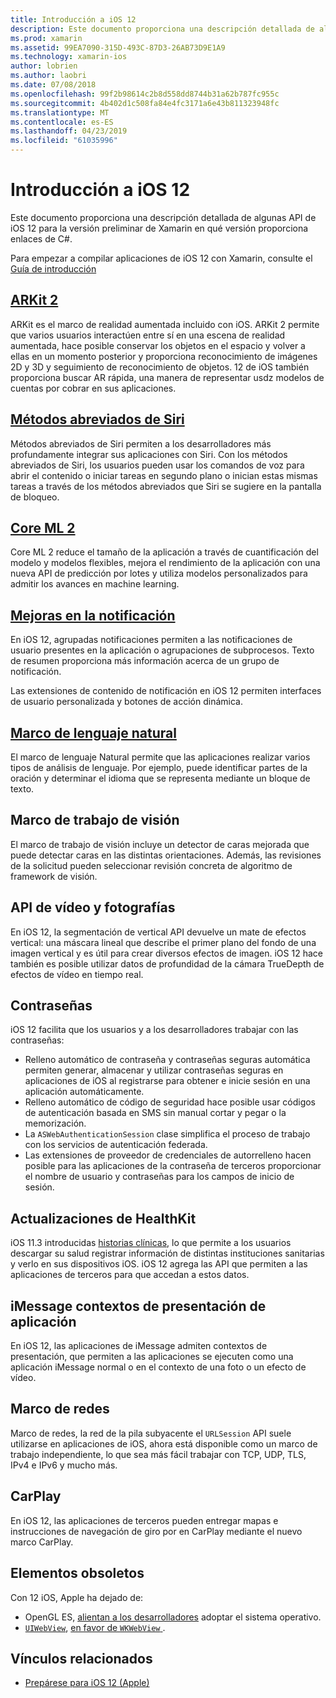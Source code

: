 ```yaml
---
title: Introducción a iOS 12
description: Este documento proporciona una descripción detallada de algunas API de iOS 12 para la versión preliminar de Xamarin en qué versión proporciona enlaces de C#.
ms.prod: xamarin
ms.assetid: 99EA7090-315D-493C-87D3-26AB73D9E1A9
ms.technology: xamarin-ios
author: lobrien
ms.author: laobri
ms.date: 07/08/2018
ms.openlocfilehash: 99f2b98614c2b8d558dd8744b31a62b787fc955c
ms.sourcegitcommit: 4b402d1c508fa84e4fc3171a6e43b811323948fc
ms.translationtype: MT
ms.contentlocale: es-ES
ms.lasthandoff: 04/23/2019
ms.locfileid: "61035996"
---
```

# <a name="introduction-to-ios-12"></a>Introducción a iOS 12

Este documento proporciona una descripción detallada de algunas API de iOS 12 para la versión preliminar de Xamarin en qué versión proporciona enlaces de C#.

Para empezar a compilar aplicaciones de iOS 12 con Xamarin, consulte el [Guía de introducción](get-started.md)

## <a name="arkit-2arkit2md"></a>[ARKit 2](arkit2.md)

ARKit es el marco de realidad aumentada incluido con iOS. ARKit 2 permite que varios usuarios interactúen entre sí en una escena de realidad aumentada, hace posible conservar los objetos en el espacio y volver a ellas en un momento posterior y proporciona reconocimiento de imágenes 2D y 3D y seguimiento de reconocimiento de objetos. 12 de iOS también proporciona buscar AR rápida, una manera de representar usdz modelos de cuentas por cobrar en sus aplicaciones.

## <a name="siri-shortcutssiri-shortcutsmd"></a>[Métodos abreviados de Siri](siri-shortcuts.md)

Métodos abreviados de Siri permiten a los desarrolladores más profundamente integrar sus aplicaciones con Siri. Con los métodos abreviados de Siri, los usuarios pueden usar los comandos de voz para abrir el contenido o iniciar tareas en segundo plano o inician estas mismas tareas a través de los métodos abreviados que Siri se sugiere en la pantalla de bloqueo.

## <a name="core-ml-2coremlmd"></a>[Core ML 2](coreml.md)

Core ML 2 reduce el tamaño de la aplicación a través de cuantificación del modelo y modelos flexibles, mejora el rendimiento de la aplicación con una nueva API de predicción por lotes y utiliza modelos personalizados para admitir los avances en machine learning.

## <a name="notification-improvementsnotificationsindexmd"></a>[Mejoras en la notificación](notifications/index.md)

En iOS 12, agrupadas notificaciones permiten a las notificaciones de usuario presentes en la aplicación o agrupaciones de subprocesos. Texto de resumen proporciona más información acerca de un grupo de notificación.

Las extensiones de contenido de notificación en iOS 12 permiten interfaces de usuario personalizada y botones de acción dinámica.

## <a name="natural-language-frameworknatural-languagemd"></a>[Marco de lenguaje natural](natural-language.md)

El marco de lenguaje Natural permite que las aplicaciones realizar varios tipos de análisis de lenguaje. Por ejemplo, puede identificar partes de la oración y determinar el idioma que se representa mediante un bloque de texto.

## <a name="vision-framework"></a>Marco de trabajo de visión

El marco de trabajo de visión incluye un detector de caras mejorada que puede detectar caras en las distintas orientaciones. Además, las revisiones de la solicitud pueden seleccionar revisión concreta de algoritmo de framework de visión.

## <a name="photo-and-video-apis"></a>API de vídeo y fotografías

En iOS 12, la segmentación de vertical API devuelve un mate de efectos vertical: una máscara lineal que describe el primer plano del fondo de una imagen vertical y es útil para crear diversos efectos de imagen. iOS 12 hace también es posible utilizar datos de profundidad de la cámara TrueDepth de efectos de vídeo en tiempo real.

## <a name="passwords"></a>Contraseñas

iOS 12 facilita que los usuarios y a los desarrolladores trabajar con las contraseñas:

- Relleno automático de contraseña y contraseñas seguras automática permiten generar, almacenar y utilizar contraseñas seguras en aplicaciones de iOS al registrarse para obtener e inicie sesión en una aplicación automáticamente.
- Relleno automático de código de seguridad hace posible usar códigos de autenticación basada en SMS sin manual cortar y pegar o la memorización.
- La `ASWebAuthenticationSession` clase simplifica el proceso de trabajo con los servicios de autenticación federada.
- Las extensiones de proveedor de credenciales de autorrelleno hacen posible para las aplicaciones de la contraseña de terceros proporcionar el nombre de usuario y contraseñas para los campos de inicio de sesión.

## <a name="healthkit-updates"></a>Actualizaciones de HealthKit

iOS 11.3 introducidas [historias clínicas](https://www.apple.com/healthcare/health-records/), lo que permite a los usuarios descargar su salud registrar información de distintas instituciones sanitarias y verlo en sus dispositivos iOS. iOS 12 agrega las API que permiten a las aplicaciones de terceros para que accedan a estos datos.

## <a name="imessage-app-presentation-contexts"></a>iMessage contextos de presentación de aplicación

En iOS 12, las aplicaciones de iMessage admiten contextos de presentación, que permiten a las aplicaciones se ejecuten como una aplicación iMessage normal o en el contexto de una foto o un efecto de vídeo.

## <a name="network-framework"></a>Marco de redes

Marco de redes, la red de la pila subyacente el `URLSession` API suele utilizarse en aplicaciones de iOS, ahora está disponible como un marco de trabajo independiente, lo que sea más fácil trabajar con TCP, UDP, TLS, IPv4 e IPv6 y mucho más.

## <a name="carplay"></a>CarPlay

En iOS 12, las aplicaciones de terceros pueden entregar mapas e instrucciones de navegación de giro por en CarPlay mediante el nuevo marco CarPlay.

## <a name="deprecations"></a>Elementos obsoletos

Con 12 iOS, Apple ha dejado de:

- OpenGL ES, [alientan a los desarrolladores](https://developer.apple.com/ios/whats-new/) adoptar el sistema operativo.
- [`UIWebView`](xref:UIKit.UIWebView), [en favor de `WKWebView` ](https://developer.apple.com/documentation/webkit/wkwebview?language=objc).

## <a name="related-links"></a>Vínculos relacionados

- [Prepárese para iOS 12 (Apple)](https://developer.apple.com/ios/)
